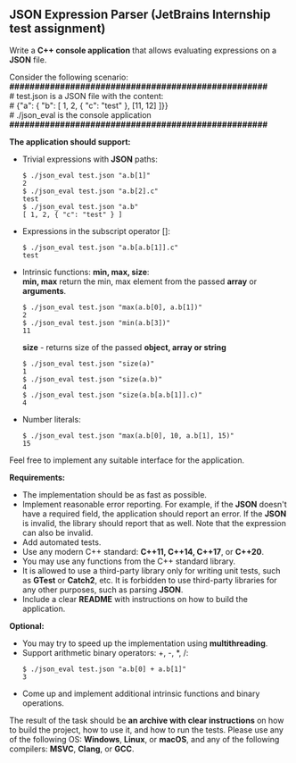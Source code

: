 ## JSON Expression Parser (JetBrains Internship test assignment) 

Write a **C++ console application** that allows evaluating expressions on a **JSON** file.

Consider the following scenario:  
**###################################################**  
\# test.json is a JSON file with the content:  
\# {"a": { "b": [ 1, 2, { "c": "test" }, [11, 12] ]}}  
\# ./json_eval is the console application  
**###################################################**  

**The application should support:**

- Trivial expressions with **JSON** paths:
    ```
    $ ./json_eval test.json "a.b[1]"
    2
    $ ./json_eval test.json "a.b[2].c"
    test
    $ ./json_eval test.json "a.b"
    [ 1, 2, { "c": "test" } ]
    ```

- Expressions in the subscript operator []:
    ```
    $ ./json_eval test.json "a.b[a.b[1]].c"
    test
    ```

- Intrinsic functions: **min, max, size**:  
**min, max** return the min, max element from the passed **array** or **arguments**.
    ```
    $ ./json_eval test.json "max(a.b[0], a.b[1])"
    2
    $ ./json_eval test.json "min(a.b[3])"
    11
    ```
    **size** - returns size of the passed **object, array or string**
    ```
    $ ./json_eval test.json "size(a)"
    1
    $ ./json_eval test.json "size(a.b)"
    4
    $ ./json_eval test.json "size(a.b[a.b[1]].c)"
    4
    ```

- Number literals:
    ```
    $ ./json_eval test.json "max(a.b[0], 10, a.b[1], 15)"
    15
    ```
Feel free to implement any suitable interface for the application.

**Requirements:**

- The implementation should be as fast as possible.  
- Implement reasonable error reporting. For example, if the **JSON** doesn't have a required field, the application should report an error. If the **JSON** is invalid, the library should report that as well. Note that the expression can also be invalid.  
- Add automated tests.  
- Use any modern C++ standard: **C++11, C++14, C++17**, or **C++20**.  
- You may use any functions from the C++ standard library.  
- It is allowed to use a third-party library only for writing unit tests, such as **GTest** or **Catch2**, etc. It is forbidden to use third-party libraries for any other purposes, such as parsing **JSON**.  
- Include a clear **README** with instructions on how to build the application.  


**Optional:**

- You may try to speed up the implementation using **multithreading**.  
- Support arithmetic binary operators: +, -, *, /:  
    ```
    $ ./json_eval test.json "a.b[0] + a.b[1]"
    3
    ```
- Come up and implement additional intrinsic functions and binary operations.

The result of the task should be **an archive with clear instructions** on how to build the project, how to use it, and how to run the tests. Please use any of the following OS: **Windows**, **Linux**, or **macOS**, and any of the following compilers: **MSVC**, **Clang**, or **GCC**.

